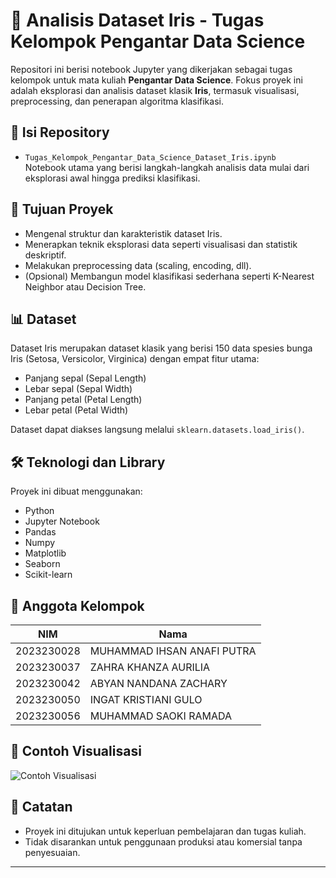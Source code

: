 # 🌸 Analisis Dataset Iris - Tugas Kelompok Pengantar Data Science

Repositori ini berisi notebook Jupyter yang dikerjakan sebagai tugas kelompok untuk mata kuliah **Pengantar Data Science**. Fokus proyek ini adalah eksplorasi dan analisis dataset klasik **Iris**, termasuk visualisasi, preprocessing, dan penerapan algoritma klasifikasi.

## 📂 Isi Repository

- `Tugas_Kelompok_Pengantar_Data_Science_Dataset_Iris.ipynb`  
  Notebook utama yang berisi langkah-langkah analisis data mulai dari eksplorasi awal hingga prediksi klasifikasi.

## 🎯 Tujuan Proyek

- Mengenal struktur dan karakteristik dataset Iris.
- Menerapkan teknik eksplorasi data seperti visualisasi dan statistik deskriptif.
- Melakukan preprocessing data (scaling, encoding, dll).
- (Opsional) Membangun model klasifikasi sederhana seperti K-Nearest Neighbor atau Decision Tree.

## 📊 Dataset

Dataset Iris merupakan dataset klasik yang berisi 150 data spesies bunga Iris (Setosa, Versicolor, Virginica) dengan empat fitur utama:

- Panjang sepal (Sepal Length)
- Lebar sepal (Sepal Width)
- Panjang petal (Petal Length)
- Lebar petal (Petal Width)

Dataset dapat diakses langsung melalui `sklearn.datasets.load_iris()`.

## 🛠 Teknologi dan Library

Proyek ini dibuat menggunakan:

- Python
- Jupyter Notebook
- Pandas
- Numpy
- Matplotlib
- Seaborn
- Scikit-learn

## 👥 Anggota Kelompok

| NIM           | Nama                       |
|---------------|----------------------------|
| 2023230028    | MUHAMMAD IHSAN ANAFI PUTRA |
| 2023230037    | ZAHRA KHANZA AURILIA       |
| 2023230042    | ABYAN NANDANA ZACHARY      |
| 2023230050    | INGAT KRISTIANI GULO       |
| 2023230056    | MUHAMMAD SAOKI RAMADA      |


## 📸 Contoh Visualisasi

![Contoh Visualisasi](https://upload.wikimedia.org/wikipedia/commons/5/56/Iris_dataset_scatterplot.svg)

## 📌 Catatan

- Proyek ini ditujukan untuk keperluan pembelajaran dan tugas kuliah.
- Tidak disarankan untuk penggunaan produksi atau komersial tanpa penyesuaian.

---
	


